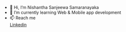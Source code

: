 - 👋 Hi, I’m Nishantha Sanjeewa Samaranayaka
- 🌱 I’m currently learning Web & Mobile app development
- 📫 Reach me <br><a href="https://www.linkedin.com/in/nishantha-sanjeewa-samaranayaka-a8858a174/">Linkedin</a>


<!---
nishanthamms/nishanthamms is a ✨ special ✨ repository because its `README.md` (this file) appears on your GitHub profile.
You can click the Preview link to take a look at your changes.
--->
